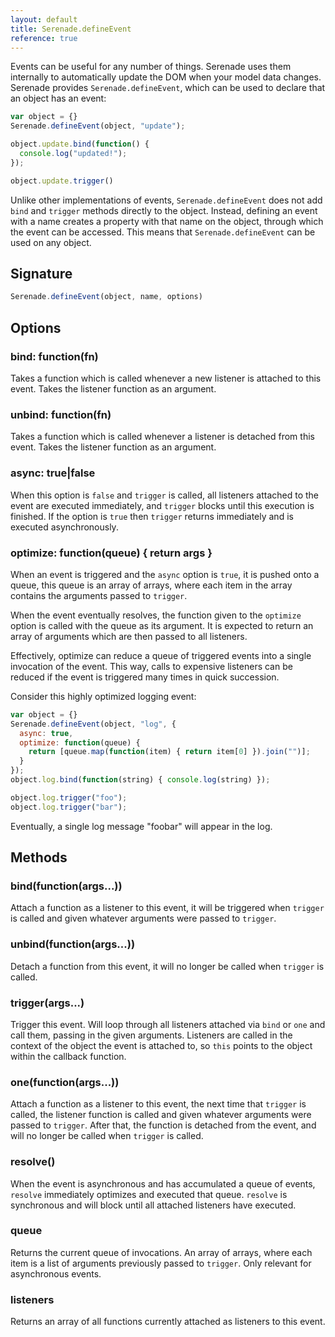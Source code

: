 ```yaml
---
layout: default
title: Serenade.defineEvent
reference: true
---
```


Events can be useful for any number of things. Serenade uses them internally to
automatically update the DOM when your model data changes. Serenade provides
`Serenade.defineEvent`, which can be used to declare that an object has an
event:

``` javascript
var object = {}
Serenade.defineEvent(object, "update");

object.update.bind(function() {
  console.log("updated!");
});

object.update.trigger()
```

Unlike other implementations of events, `Serenade.defineEvent` does not add
`bind` and `trigger` methods directly to the object. Instead, defining an event
with a name creates a property with that name on the object, through which the
event can be accessed. This means that `Serenade.defineEvent` can be used on
any object.

## Signature

``` javascript
Serenade.defineEvent(object, name, options)
```

## Options

### bind: function(fn)

Takes a function which is called whenever a new listener is attached to this
event. Takes the listener function as an argument.

### unbind: function(fn)

Takes a function which is called whenever a listener is detached from this
event. Takes the listener function as an argument.

### async: true|false

When this option is `false` and `trigger` is called, all listeners attached to
the event are executed immediately, and `trigger` blocks until this execution
is finished. If the option is `true` then `trigger` returns immediately and is
executed asynchronously.

### optimize: function(queue) { return args }

When an event is triggered and the `async` option is `true`, it is pushed onto
a queue, this queue is an array of arrays, where each item in the array contains
the arguments passed to `trigger`.

When the event eventually resolves, the function given to the `optimize` option
is called with the queue as its argument. It is expected to return an array
of arguments which are then passed to all listeners.

Effectively, optimize can reduce a queue of triggered events into a single
invocation of the event. This way, calls to expensive listeners can be reduced
if the event is triggered many times in quick succession.

Consider this highly optimized logging event:

``` javascript
var object = {}
Serenade.defineEvent(object, "log", {
  async: true,
  optimize: function(queue) {
    return [queue.map(function(item) { return item[0] }).join("")];
  }
});
object.log.bind(function(string) { console.log(string) });

object.log.trigger("foo");
object.log.trigger("bar");
```

Eventually, a single log message "foobar" will appear in the log.

## Methods

### bind(function(args...))

Attach a function as a listener to this event, it will be triggered when
`trigger` is called and given whatever arguments were passed to `trigger`.

### unbind(function(args...))

Detach a function from this event, it will no longer be called when `trigger`
is called.

### trigger(args...)

Trigger this event. Will loop through all listeners attached via `bind` or
`one` and call them, passing in the given arguments. Listeners are called in
the context of the object the event is attached to, so `this` points to the
object within the callback function.

### one(function(args...))

Attach a function as a listener to this event, the next time that `trigger` is
called, the listener function is called and given whatever arguments were
passed to `trigger`. After that, the function is detached from the event, and
will no longer be called when `trigger` is called.

### resolve()

When the event is asynchronous and has accumulated a queue of events, `resolve`
immediately optimizes and executed that queue. `resolve` is synchronous and
will block until all attached listeners have executed.

### queue

Returns the current queue of invocations. An array of arrays, where each item
is a list of arguments previously passed to `trigger`. Only relevant for
asynchronous events.

### listeners

Returns an array of all functions currently attached as listeners to this
event.
